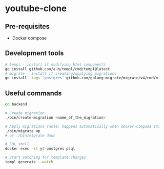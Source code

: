 # youtube-clone

## Pre-requisites

- Docker compose

## Development tools

```sh
# templ - install if modifying html components
go install github.com/a-h/templ/cmd/templ@latest
# migrate - install if creating/applying migrations
go install -tags 'postgres' github.com/golang-migrate/migrate/v4/cmd/migrate@latest
```

## Useful commands

```sh
cd backend

# Create migration
./bin/create-migration <name_of_the_migration>

# Apply migrations (note: happens automatically when docker-compose starts)
./bin/migrate up
# or ./bin/migrate down

# SQL shell
docker exec -it yt-postgres psql

# Start watching for template changes
templ generate --watch
```
